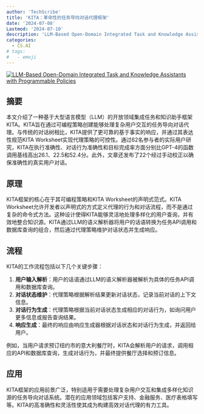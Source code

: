```yaml
---
author: 'TechScribe'
title: 'KITA：革命性的任务导向对话代理框架'
date: '2024-07-08'
Lastmod: '2024-07-10'
description: 'LLM-Based Open-Domain Integrated Task and Knowledge Assistants with Programmable Policies'
categories:
  - CS.AI
# tags:
#   - emoji
---
```


[![LLM-Based Open-Domain Integrated Task and Knowledge Assistants with Programmable Policies](https://arxiv-research-1301205113.cos.ap-guangzhou.myqcloud.com/images/2407.05674v1.pdf_0.jpg)](https://arxiv.org/abs/2407.05674v1)

## 摘要

本文介绍了一种基于大型语言模型（LLM）的开放领域集成任务和知识助手框架KITA。KITA旨在通过可编程策略创建能够处理复杂用户交互的任务导向对话代理。与传统的对话树相比，KITA提供了更可靠的基于事实的响应，并通过其表达性规范KITA Worksheet实现代理策略的可控性。通过62名参与者的实际用户研究，KITA在执行准确性、对话行为准确性和目标完成率方面分别比GPT-4的函数调用基线高出26.1、22.5和52.4分。此外，文章还发布了22个经过手动校正以确保准确性的真实用户对话。<!--more-->

## 原理

KITA框架的核心在于其可编程策略和KITA Worksheet的声明式范式。KITA Worksheet允许开发者以声明式的方式定义代理的行为和对话流程，而不是通过复杂的命令式方法。这种设计使得KITA能够灵活地处理多样化的用户查询，并有效地整合知识源。KITA通过LLM的语义解析器将用户的话语转换为任务API调用和数据库查询的组合，然后通过代理策略维护对话状态并生成响应。

## 流程

KITA的工作流程包括以下几个关键步骤：
1. **用户输入解析**：用户的话语通过LLM的语义解析器被解析为具体的任务API调用和数据库查询。
2. **对话状态维护**：代理策略根据解析结果更新对话状态，记录当前对话的上下文信息。
3. **对话行为生成**：代理策略根据当前对话状态生成相应的对话行为，如询问用户更多信息或报告查询结果。
4. **响应生成**：最终的响应由响应生成器根据对话状态和对话行为生成，并返回给用户。

例如，当用户请求预订纽约市的意大利餐厅时，KITA会解析用户的请求，调用相应的API和数据库查询，生成对话行为，并最终提供餐厅选择和预订信息。

## 应用

KITA框架的应用前景广泛，特别适用于需要处理复杂用户交互和集成多样化知识源的任务导向对话系统。潜在的应用领域包括客户支持、金融服务、医疗表格填写等。KITA的高准确性和灵活性使其成为构建高效对话代理的有力工具。